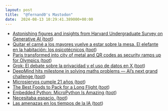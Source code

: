 ```yaml
---
layout: post
title:  "@fernand0's Mastodon"
date:  2024-08-13 10:29:41.389000+00:00
---
```

*  [Astonishing figures and insights from Harvard Undergraduate Survey on Generative AI ](https://donaldclarkplanb.blogspot.com/2024/08/astonishing-figures-and-insights-from.htm) ([toot](https://mastodon.social/@fernand0/112954243899996007))
*  [Quitar el carné a los mayores vuelve a estar sobre la mesa. El elefante en la habitación: los psicotécnicos ](https://www.xataka.com/movilidad/quitar-carne-a-conductores-ancianos-vuelve-a-estar-mesa-deberiamos-mirar-a-psicotecnicos-sus-resultado) ([toot](https://mastodon.social/@fernand0/112954024366125665))
*  [Paris transformed into city of metal and QR codes as security ramps up for Olympics ](https://www.theguardian.com/sport/article/2024/jul/23/paris-transformed-into-city-of-metal-and-qr-codes-as-security-ramps-up-for-olympic) ([toot](https://mastodon.social/@fernand0/112953701653800863))
*  [Grok: El debate sobre la privacidad y el uso de datos en X ](https://wwwhatsnew.com/2024/07/28/grok-el-debate-sobre-la-privacidad-y-el-uso-de-datos-en-x) ([toot](https://mastodon.social/@fernand0/112953512100739632))
*  [DeepMind hits milestone in solving maths problems — AI’s next grand challenge ](https://www.nature.com/articles/d41586-024-02441-) ([toot](https://mastodon.social/@fernand0/112952721810317391))
*  [Microsiervos cumple 21 años ](https://www.microsiervos.com/archivo/general/microsiervos-cumple-21-anos.htm) ([toot](https://mastodon.social/@fernand0/112952043481641880))
*  [The Best Foods to Pack for a Long Flight ](https://lifehacker.com/food-drink/best-foods-to-pack-for-a-fligh) ([toot](https://mastodon.social/@fernand0/112950236874838450))
*  [Embedded Python: MicroPython Is Amazing ](https://hackaday.com/2024/07/11/embedded-python-micropython-is-amazing) ([toot](https://mastodon.social/@fernand0/112950048822802504))
*  [Necesitaba espacio. ](https://avecesunafoto.wordpress.com/2024/08/12/necesitaba-espacio) ([toot](https://mastodon.social/@fernand0/112950017612180023))
*  [Las amenazas en los tiempos de la IA ](http://fernand0.github.io//amenazas-tiempos-IA) ([toot](https://mastodon.social/@fernand0/112949849005341359))
